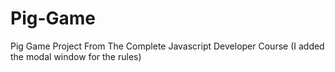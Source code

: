 # Pig-Game
Pig Game Project From The Complete Javascript Developer Course (I added the modal window for the rules)
